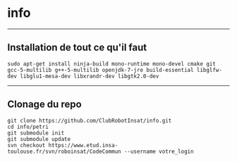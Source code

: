 # info
------------
Installation de tout ce qu'il faut
------------

```sudo apt-get install ninja-build mono-runtime mono-devel cmake git gcc-5-multilib g++-5-multilib openjdk-7-jre build-essential libglfw-dev libglu1-mesa-dev libxrandr-dev libgtk2.0-dev```

------------
Clonage du repo
------------
```
git clone https://github.com/ClubRobotInsat/info.git
cd info/petri
git submodule init
git submodule update
svn checkout https://www.etud.insa-toulouse.fr/svn/roboinsat/CodeCommun --username votre_login
```

